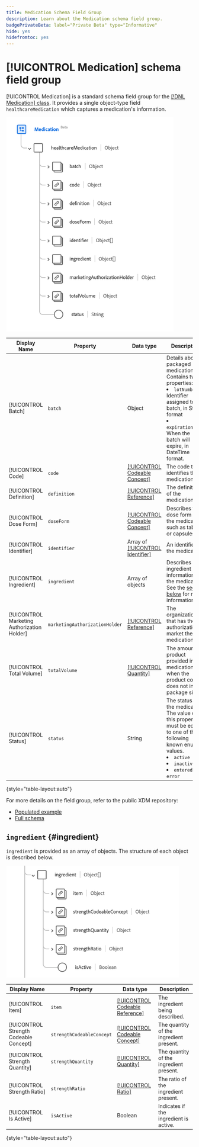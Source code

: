 ```yaml
---
title: Medication Schema Field Group
description: Learn about the Medication schema field group.
badgePrivateBeta: label="Private Beta" type="Informative"
hide: yes
hidefromtoc: yes
---
```

# [!UICONTROL Medication] schema field group

[!UICONTROL Medication] is a standard schema field group for the [[!DNL Medication] class](../../classes/medication.md). It provides a single object-type field `healthcareMedication` which captures a medication's information.

![Field group structure](../../images/field-groups/healthcare-medication/medication.png)

| Display Name | Property | Data type | Description |
| ---|  --- | --- | --- |
| [!UICONTROL Batch] | `batch` | Object | Details about a packaged medication. Contains two properties: <li>`lotNumber`: Identifier assigned to batch, in String format</li> <li>`expirationDate`: When the batch will expire, in DateTime format.</li> |
| [!UICONTROL Code] | `code`| [[!UICONTROL Codeable Concept]](../../data-types/healthcare/codeable-concept.md) | The code that identifies this medication. |
| [!UICONTROL Definition] | `definition` | [[!UICONTROL Reference]](../../data-types/healthcare/reference.md) | The definition of the medication. |
| [!UICONTROL Dose Form] | `doseForm` | [[!UICONTROL Codeable Concept]](../../data-types/healthcare/codeable-concept.md) | Describes the dose form of the medication, such as tablets or capsules. |
| [!UICONTROL Identifier] | `identifier` | Array of [[!UICONTROL Identifier]](../../data-types/healthcare/identifier.md) | An identifier for the medication. |
| [!UICONTROL Ingredient] | `ingredient` | Array of objects | Describes ingredient information for the medication. See the [section below](#ingredient) for more information. |
| [!UICONTROL Marketing Authorization Holder] | `marketingAuthorizationHolder` | [[!UICONTROL Reference]](../../data-types/healthcare/reference.md) | The organization that has the authorization to market the medication. |
| [!UICONTROL Total Volume] | `totalVolume` | [[!UICONTROL Quantity]](../../data-types/healthcare/quantity.md) | The amount of product provided in the medication when the product code does not infer a package size. |
| [!UICONTROL Status] | `status` | String | The status of the medication. The value of this property must be equal to one of the following known enum values. <li> `active` </li> <li> `inactive` </li> <li> `entered-in-error` </li>  |

{style="table-layout:auto"}

For more details on the field group, refer to the public XDM repository:

* [Populated example](https://github.com/adobe/xdm/blob/master/extensions/industry/healthcare/fhir/fieldgroups/medication.example.1.json)
* [Full schema](https://github.com/adobe/xdm/blob/master/extensions/industry/healthcare/fhir/fieldgroups/medication.schema.json)

## `ingredient` {#ingredient}

`ingredient` is provided as an array of objects. The structure of each object is described below.

![ingredient structure](../../images/field-groups/healthcare-medication/ingredient.png)

| Display Name | Property | Data type | Description |
| --- | --- | --- | --- |
| [!UICONTROL Item] | `item` | [[!UICONTROL Codeable Reference]](../../data-types/healthcare/codeable-reference.md) | The ingredient being described. |
| [!UICONTROL Strength Codeable Concept] | `strengthCodeableConcept`| [[!UICONTROL Codeable Concept]](../../data-types/healthcare/codeable-concept.md) | The quantity of the ingredient present. |
| [!UICONTROL Strength Quantity] | `strengthQuantity`| [[!UICONTROL Quantity]](../../data-types/healthcare/quantity.md) | The quantity of the ingredient present. |
| [!UICONTROL Strength Ratio] | `strengthRatio`| [[!UICONTROL Ratio]](../../data-types/healthcare/ratio.md) | The ratio of the ingredient present. |
| [!UICONTROL Is Active] | `isActive`| Boolean | Indicates if the ingredient is active. |

{style="table-layout:auto"}
